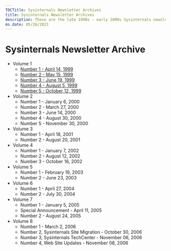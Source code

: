 ```yaml
---
TOCTitle: Sysinternals Newsletter Archives
title: Sysinternals Newsletter Archives
description: These are the late 1990s - early 2000s Sysinternals newsletters written by Mark
ms.date: 05/26/2021
---
```


# Sysinternals Newsletter Archive

- Volume 1
  - [Number 1 - April 14, 1999](v01n01.md)
  - [Number 2 - May 15, 1999](v01n02.md)
  - [Number 3 - June 19, 1999](v01n03.md)
  - [Number 4 - August 5, 1999](v01n04.md)
  - [Number 5 - October 12, 1999](v01n05.md)
- Volume 2
  - Number 1 - January 6, 2000
  - Number 2 - March 27, 2000
  - Number 3 - June 14, 2000
  - Number 4 - August 30, 2000
  - Number 5 - November 30, 2000
- Volume 3
  - Number 1 - April 18, 2001
  - Number 2 - August 20, 2001
- Volume 4
  - Number 1 - January 7, 2002
  - Number 2 - August 12, 2002
  - Number 3 - October 16, 2002
- Volume 5
  - Number 1 - February 19, 2003
  - Number 2 - June 23, 2003
- Volume 6
  - Number 1 - April 27, 2004
  - Number 2 - July 30, 2004
- Volume 7
  - Number 1 - January 5, 2005
  - Special Announcement - April 11, 2005
  - Number 2 - August 24, 2005
- Volume 8
  - Number 1 - March 2, 2006
  - Number 2, Sysinternals Site Migration - October 30, 2006
  - Number 3, Sysinternals TechCenter - November 06, 2006
  - Number 4, Web Site Updates - November 08, 2006
